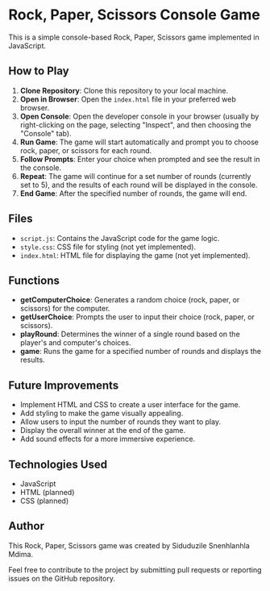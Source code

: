 # Rock, Paper, Scissors Console Game

This is a simple console-based Rock, Paper, Scissors game implemented in JavaScript.

## How to Play

1. **Clone Repository**: Clone this repository to your local machine.
2. **Open in Browser**: Open the `index.html` file in your preferred web browser.
3. **Open Console**: Open the developer console in your browser (usually by right-clicking on the page, selecting "Inspect", and then choosing the "Console" tab).
4. **Run Game**: The game will start automatically and prompt you to choose rock, paper, or scissors for each round.
5. **Follow Prompts**: Enter your choice when prompted and see the result in the console.
6. **Repeat**: The game will continue for a set number of rounds (currently set to 5), and the results of each round will be displayed in the console.
7. **End Game**: After the specified number of rounds, the game will end.

## Files

- `script.js`: Contains the JavaScript code for the game logic.
- `style.css`: CSS file for styling (not yet implemented).
- `index.html`: HTML file for displaying the game (not yet implemented).

## Functions

- **getComputerChoice**: Generates a random choice (rock, paper, or scissors) for the computer.
- **getUserChoice**: Prompts the user to input their choice (rock, paper, or scissors).
- **playRound**: Determines the winner of a single round based on the player's and computer's choices.
- **game**: Runs the game for a specified number of rounds and displays the results.

## Future Improvements

- Implement HTML and CSS to create a user interface for the game.
- Add styling to make the game visually appealing.
- Allow users to input the number of rounds they want to play.
- Display the overall winner at the end of the game.
- Add sound effects for a more immersive experience.

## Technologies Used

- JavaScript
- HTML (planned)
- CSS (planned)

## Author

This Rock, Paper, Scissors game was created by Siduduzile Snenhlanhla Mdima.

Feel free to contribute to the project by submitting pull requests or reporting issues on the GitHub repository.
